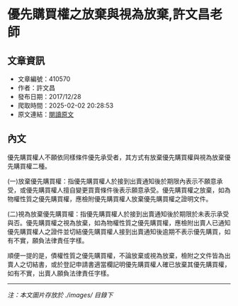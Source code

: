 # 優先購買權之放棄與視為放棄,許文昌老師

## 文章資訊
- 文章編號：410570
- 作者：許文昌
- 發布日期：2017/12/28
- 爬取時間：2025-02-02 20:28:53
- 原文連結：[閱讀原文](https://real-estate.get.com.tw/Columns/detail.aspx?no=410570)

## 內文
優先購買權人不願依同樣條件優先承受者，其方式有放棄優先購買權與視為放棄優先購買權二種。

(一)放棄優先購買權：指優先購買權人於接到出賣通知後於期限內表示不願意承受，或優先購買權人擅自變更買賣條件後表示願意承受。優先購買權之放棄，如為物權性質之優先購買權，應檢附優先購買權人放棄優先購買權之證明文件。

(二)視為放棄優先購買權：指優先購買權人於接到出賣通知後於期限於未表示承受與否。優先購買權之視為放棄，如為物權性質之優先購買權，應檢附出賣人已通知優先購買權人之證件並切結優先購買權人接到出賣通知後逾期不表示優先購買，如有不實，願負法律責任字樣。

順便一提的是，債權性質之優先購買權，不論放棄或視為放棄，檢附之文件皆為出賣人之切結書，或於登記申請書適當欄記明優先購買權人確已放棄其優先購買權，如有不實，出賣人願負法律責任字樣。

---
*注：本文圖片存放於 ./images/ 目錄下*
